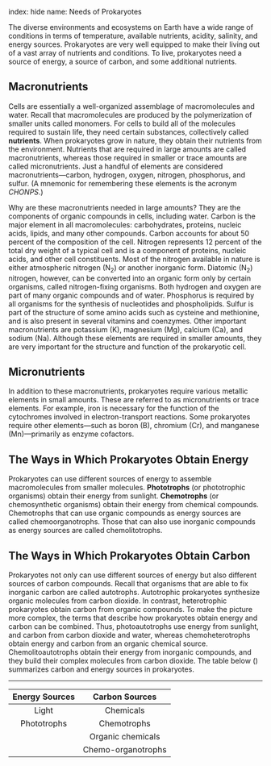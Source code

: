 index: hide
name: Needs of Prokaryotes

The diverse environments and ecosystems on Earth have a wide range of conditions in terms of temperature, available nutrients, acidity, salinity, and energy sources. Prokaryotes are very well equipped to make their living out of a vast array of nutrients and conditions. To live, prokaryotes need a source of energy, a source of carbon, and some additional nutrients.

## Macronutrients

Cells are essentially a well-organized assemblage of macromolecules and water. Recall that macromolecules are produced by the polymerization of smaller units called monomers. For cells to build all of the molecules required to sustain life, they need certain substances, collectively called  **nutrients**. When prokaryotes grow in nature, they obtain their nutrients from the environment. Nutrients that are required in large amounts are called macronutrients, whereas those required in smaller or trace amounts are called micronutrients. Just a handful of elements are considered macronutrients—carbon, hydrogen, oxygen, nitrogen, phosphorus, and sulfur. (A mnemonic for remembering these elements is the acronym  *CHONPS*.)

Why are these macronutrients needed in large amounts? They are the components of organic compounds in cells, including water. Carbon is the major element in all macromolecules: carbohydrates, proteins, nucleic acids, lipids, and many other compounds. Carbon accounts for about 50 percent of the composition of the cell. Nitrogen represents 12 percent of the total dry weight of a typical cell and is a component of proteins, nucleic acids, and other cell constituents. Most of the nitrogen available in nature is either atmospheric nitrogen (N<sub>2</sub>) or another inorganic form. Diatomic (N<sub>2</sub>) nitrogen, however, can be converted into an organic form only by certain organisms, called nitrogen-fixing organisms. Both hydrogen and oxygen are part of many organic compounds and of water. Phosphorus is required by all organisms for the synthesis of nucleotides and phospholipids. Sulfur is part of the structure of some amino acids such as cysteine and methionine, and is also present in several vitamins and coenzymes. Other important macronutrients are potassium (K), magnesium (Mg), calcium (Ca), and sodium (Na). Although these elements are required in smaller amounts, they are very important for the structure and function of the prokaryotic cell.

## Micronutrients

In addition to these macronutrients, prokaryotes require various metallic elements in small amounts. These are referred to as micronutrients or trace elements. For example, iron is necessary for the function of the cytochromes involved in electron-transport reactions. Some prokaryotes require other elements—such as boron (B), chromium (Cr), and manganese (Mn)—primarily as enzyme cofactors.

## The Ways in Which Prokaryotes Obtain Energy

Prokaryotes can use different sources of energy to assemble macromolecules from smaller molecules.  **Phototrophs** (or phototrophic organisms) obtain their energy from sunlight.  **Chemotrophs** (or chemosynthetic organisms) obtain their energy from chemical compounds. Chemotrophs that can use organic compounds as energy sources are called chemoorganotrophs. Those that can also use inorganic compounds as energy sources are called chemolitotrophs.

## The Ways in Which Prokaryotes Obtain Carbon

Prokaryotes not only can use different sources of energy but also different sources of carbon compounds. Recall that organisms that are able to fix inorganic carbon are called autotrophs. Autotrophic prokaryotes synthesize organic molecules from carbon dioxide. In contrast, heterotrophic prokaryotes obtain carbon from organic compounds. To make the picture more complex, the terms that describe how prokaryotes obtain energy and carbon can be combined. Thus, photoautotrophs use energy from sunlight, and carbon from carbon dioxide and water, whereas chemoheterotrophs obtain energy and carbon from an organic chemical source. Chemolitoautotrophs obtain their energy from inorganic compounds, and they build their complex molecules from carbon dioxide. The table below () summarizes carbon and energy sources in prokaryotes.


****

| Energy Sources | Carbon Sources |
|:-:|:-:|
| Light | Chemicals | Carbon dioxide | Organic compounds |
| Phototrophs | Chemotrophs | Autotrophs | Heterotrophs |
|  | Organic chemicals | Inorganic chemicals |  |  |
|  | Chemo-organotrophs | Chemolithotrophs |  |  |
    
